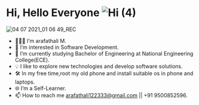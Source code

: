 # Hi, Hello Everyone ![Hi (4)](https://user-images.githubusercontent.com/60483672/124365423-840a3080-dc65-11eb-863a-c82bc5e04d38.gif)
![04 07 2021_01 06 49_REC](https://user-images.githubusercontent.com/60483672/124365440-a69c4980-dc65-11eb-8d9d-b434b796f783.gif)
- 👨🏻‍💻 I’m arafathali M.
- 👀 I’m interested in Software Development.
- 🌱 I’m currently studying Bachelor of Engineering at National Engineering College(ECE).
- 💡  I like to explore new technologies and develop software solutions.
- 🛠  In my free time,root my old phone and install suitable os in phone and laptops.
- 🌐 I’m a Self-Learner.
- 📫 How to reach me arafathali122333@gmail.com || +91 9500852596.

<!---
arafathali122333/arafathali122333 is a ✨ special ✨ repository because its `README.md` (this file) appears on your GitHub profile.
You can click the Preview link to take a look at your changes.
--->
